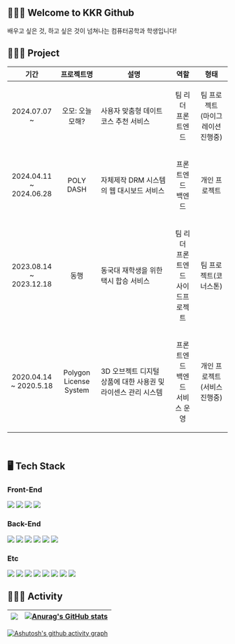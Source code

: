 <div>

## 🧑🏻‍💻 Welcome to KKR Github
배우고 싶은 것, 하고 싶은 것이 넘쳐나는 컴퓨터공학과 학생입니다!
<br/>

## 🧑🏻‍💻 Project
| 기간 | 프로젝트명 | 설명 | 역할 | 형태 |
|-----|---------|-----|-----|-----|
| <p align="center"> 2024.07.07 ~ </p> | <p align="center"> 오모: 오늘 모해? </p> | 사용자 맞춤형 데이트코스 추천 서비스 | <p align="center"> 팀 리더<br/>프론트엔드 </p> | <p align="center"> 팀 프로젝트<br/>(마이그레이션 진행중) </p> |
| <p align="center"> 2024.04.11<br/>~ 2024.06.28 </p> | <p align="center"> POLY DASH </p> | 자체제작 DRM 시스템의 웹 대시보드 서비스 | <p align="center"> 프론트엔드<br/>백엔드 </p> | <p align="center"> 개인 프로젝트 </p> |
| <p align="center"> 2023.08.14<br/>~ 2023.12.18 </p> | <p align="center"> 동행 </p> | 동국대 재학생을 위한 택시 합승 서비스 | <p align="center"> 팀 리더<br/>프론트엔드<br/>사이드프로젝트  </p> | <p align="center"> 팀 프로젝트(코너스톤) </p> |
| <p align="center"> 2020.04.14<br/>~ 2020.5.18 </p> | <p align="center"> Polygon <br/> License System </p> | 3D 오브젝트 디지털 상품에 대한 사용권 및 라이센스 관리 시스템 | <p align="center"> 프론트엔드<br/>백엔드<br/>서비스 운영 </p> | <p align="center"> 개인 프로젝트<br/>(서비스 진행중) </p> |
<br/>
  
## 🖥️ Tech Stack
### Front-End
<img src="https://img.shields.io/badge/Flutter-02569B?style=for-the-badge&logo=Flutter&logoColor=white">
<img src="https://img.shields.io/badge/html5-E34F26?style=for-the-badge&logo=html5&logoColor=white">
<img src="https://img.shields.io/badge/css3-1572B6?style=for-the-badge&logo=css3&logoColor=white">
<img src="https://img.shields.io/badge/bootstrap-7952B3?style=for-the-badge&logo=bootstrap&logoColor=white">
<br/>

### Back-End
<img src="https://img.shields.io/badge/node.js-339933?style=for-the-badge&logo=Node.js&logoColor=white">
<img src="https://img.shields.io/badge/Python-3776AB?style=for-the-badge&logo=python&logoColor=white">
<img src="https://img.shields.io/badge/C-A8B9CC?style=for-the-badge&logo=c&logoColor=white">
<img src="https://img.shields.io/badge/nginx-009639?style=for-the-badge&logo=nginx&logoColor=white">
<img src="https://img.shields.io/badge/gunicorn-499848?style=for-the-badge&logo=gunicorn&logoColor=black">
<img src="https://img.shields.io/badge/apache tomcat-F8DC75?style=for-the-badge&logo=apachetomcat&logoColor=black">
<br/>


### Etc
<img src="https://img.shields.io/badge/sqlite-003B57?style=for-the-badge&logo=sqlite&logoColor=white">
<img src="https://img.shields.io/badge/mysql-4479A1?style=for-the-badge&logo=MySQL&logoColor=white">
<img src="https://img.shields.io/badge/github-181717?style=for-the-badge&logo=github&logoColor=white"> 
<img src="https://img.shields.io/badge/linux-FCC624?style=for-the-badge&logo=linux&logoColor=black">  
<img src="https://img.shields.io/badge/ubuntu-E95420?style=for-the-badge&logo=ubuntu&logoColor=white">
<img src="https://img.shields.io/badge/figma-000000?style=for-the-badge&logo=figma&logoColor=white">
<img src="https://img.shields.io/badge/photoshop-31A8FF?style=for-the-badge&logo=adobephotoshop&logoColor=white">
<img src="https://img.shields.io/badge/3Ds Max-000000?style=for-the-badge&logo=autodesk&logoColor=white">
<br/>

<h2>🧑🏻‍💻 Activity</h2><div>
<div>

| ![](http://github-profile-summary-cards.vercel.app/api/cards/profile-details?username=kkr010128&theme=algolia) | [![Anurag's GitHub stats](https://github-readme-stats.vercel.app/api?username=kkr010128)](https://github.com/anuraghazra/github-readme-stats) |
| ------------- | ------------- |
</div>
<div>

[![Ashutosh's github activity graph](https://github-readme-activity-graph.vercel.app/graph?username=kkr010128&theme=react-dark)](https://github.com/ashutosh00710/github-readme-activity-graph)
  
</div>



 
